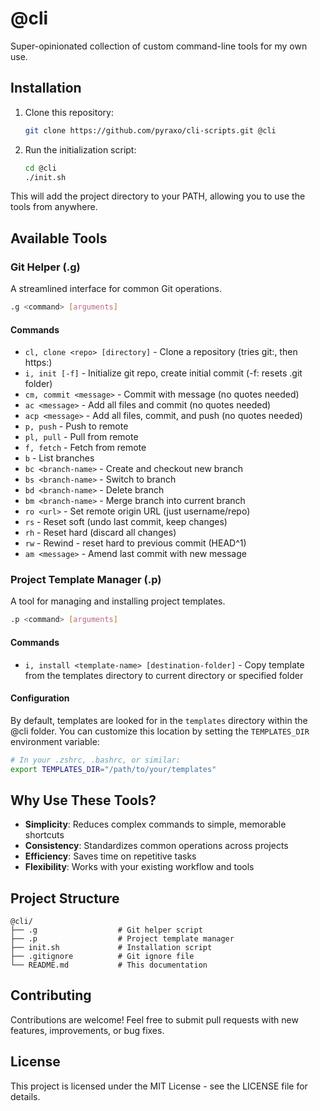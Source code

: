 # @cli

Super-opinionated collection of custom command-line tools for my own use.

## Installation

1. Clone this repository:

   ```bash
   git clone https://github.com/pyraxo/cli-scripts.git @cli
   ```

2. Run the initialization script:

   ```bash
   cd @cli
   ./init.sh
   ```

This will add the project directory to your PATH, allowing you to use the tools from anywhere.

## Available Tools

### Git Helper (.g)

A streamlined interface for common Git operations.

```bash
.g <command> [arguments]
```

#### Commands

- `cl, clone <repo> [directory]` - Clone a repository (tries git:, then https:)
- `i, init [-f]` - Initialize git repo, create initial commit (-f: resets .git folder)
- `cm, commit <message>` - Commit with message (no quotes needed)
- `ac <message>` - Add all files and commit (no quotes needed)
- `acp <message>` - Add all files, commit, and push (no quotes needed)
- `p, push` - Push to remote
- `pl, pull` - Pull from remote
- `f, fetch` - Fetch from remote
- `b` - List branches
- `bc <branch-name>` - Create and checkout new branch
- `bs <branch-name>` - Switch to branch
- `bd <branch-name>` - Delete branch
- `bm <branch-name>` - Merge branch into current branch
- `ro <url>` - Set remote origin URL (just username/repo)
- `rs` - Reset soft (undo last commit, keep changes)
- `rh` - Reset hard (discard all changes)
- `rw` - Rewind - reset hard to previous commit (HEAD^1)
- `am <message>` - Amend last commit with new message

### Project Template Manager (.p)

A tool for managing and installing project templates.

```bash
.p <command> [arguments]
```

#### Commands

- `i, install <template-name> [destination-folder]` - Copy template from the templates directory to current directory or specified folder

#### Configuration

By default, templates are looked for in the `templates` directory within the @cli folder. You can customize this location by setting the `TEMPLATES_DIR` environment variable:

```bash
# In your .zshrc, .bashrc, or similar:
export TEMPLATES_DIR="/path/to/your/templates"
```

## Why Use These Tools?

- **Simplicity**: Reduces complex commands to simple, memorable shortcuts
- **Consistency**: Standardizes common operations across projects
- **Efficiency**: Saves time on repetitive tasks
- **Flexibility**: Works with your existing workflow and tools

## Project Structure

```
@cli/
├── .g                  # Git helper script
├── .p                  # Project template manager
├── init.sh             # Installation script
├── .gitignore          # Git ignore file
└── README.md           # This documentation
```

## Contributing

Contributions are welcome! Feel free to submit pull requests with new features, improvements, or bug fixes.

## License

This project is licensed under the MIT License - see the LICENSE file for details.
